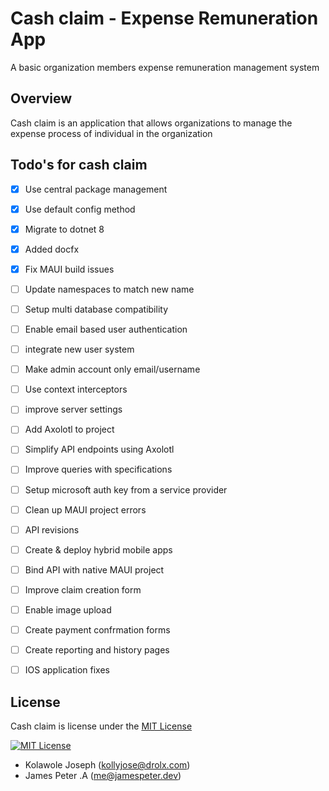 # Cash claim - Expense Remuneration App

A basic organization members expense remuneration management system

## Overview

Cash claim is an application that allows organizations to manage the expense process of individual in the organization


## Todo's for cash claim

- [x] Use central package management
- [x] Use default config method
- [x] Migrate to dotnet 8
- [x] Added docfx
- [x] Fix MAUI build issues
- [ ] Update namespaces to match new name
- [ ] Setup multi database compatibility
- [ ] Enable email based user authentication
- [ ] integrate new user system
- [ ] Make admin account only email/username
- [ ] Use context interceptors
- [ ] improve server settings
- [ ] Add Axolotl to project
- [ ] Simplify API endpoints using Axolotl
- [ ] Improve queries with specifications
- [ ] Setup microsoft auth key from a service provider
- [ ] Clean up MAUI project errors
- [ ] API revisions
- [ ] Create & deploy hybrid mobile apps
- [ ] Bind API with native MAUI project
- [ ] Improve claim creation form
- [ ] Enable image upload
- [ ] Create payment confrmation forms
- [ ] Create reporting and history pages
- [ ] IOS application fixes


## License
Cash claim is license under the [MIT License](./LICENSE.md)

[![MIT License](https://img.shields.io/badge/license-mit-blue.svg?style=flat-square)](./LICENSE.md)

- Kolawole Joseph ([kollyjose@drolx.com](mailto:me@kollyjose.dev))
- James Peter .A ([me@jamespeter.dev](mailto:me@jamespeter.dev))

